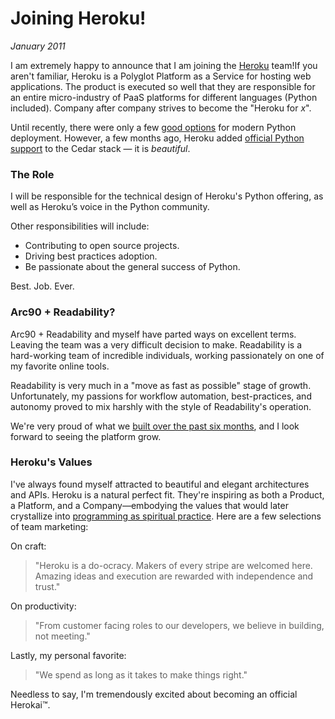 # Joining Heroku!
*January 2011*





  I am extremely happy to announce that I am joining the [Heroku](http://heroku.com/) team!If you aren't familiar, Heroku is a Polyglot Platform as a Service for hosting web applications. The product is executed so well that they are responsible for an entire micro\-industry of PaaS platforms for different languages (Python included). Company after company strives to become the "Heroku for *x*".

 Until recently, there were only a few [good options](http://ep.io/) for modern Python deployment. However, a few months ago, Heroku added [official Python support](http://blog.heroku.com/archives/2011/9/28/python_and_django/) to the Cedar stack — it is *beautiful*.

 ### The Role

 I will be responsible for the technical design of Heroku's Python offering, as well as Heroku’s voice in the Python community.

 Other responsibilities will include:

 * Contributing to open source projects.
* Driving best practices adoption.
* Be passionate about the general success of Python.

 Best. Job. Ever.

 ### Arc90 \+ Readability?

 Arc90 \+ Readability and myself have parted ways on excellent terms. Leaving the team was a very difficult decision to make. Readability is a hard\-working team of incredible individuals, working passionately on one of my favorite online tools.

 Readability is very much in a "move as fast as possible" stage of growth. Unfortunately, my passions for workflow automation, best\-practices, and autonomy proved to mix harshly with the style of Readability's operation.

 We're very proud of what we [built over the past six months](http://blog.readability.com/2011/11/reading-needs-a-platform-introducing-the-new-readability/), and I look forward to seeing the platform grow.

 ### Heroku's Values

 I've always found myself attracted to beautiful and elegant architectures and APIs. Heroku is a natural perfect fit. They're inspiring as both a Product, a Platform, and a Company—embodying the values that would later crystallize into [programming as spiritual practice](/essays/2025-08-26-programming_as_spiritual_practice). Here are a few selections of team marketing:

 On craft:

 
> "Heroku is a do\-ocracy. Makers of every stripe are welcomed here. Amazing ideas and execution are rewarded with independence and trust."

 On productivity:

 
> "From customer facing roles to our developers, we believe in building, not meeting."

 Lastly, my personal favorite:

 
> "We spend as long as it takes to make things right."

 Needless to say, I'm tremendously excited about becoming an official Herokai™.

  